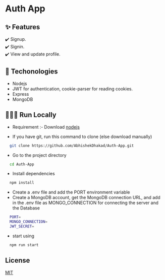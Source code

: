 # Auth App

## ✨ Features
✔️ Signup.\
✔️ Signin.\
✔️ View and update profile.

## 🚀 Techonologies
- Nodejs
- JWT for authentication, cookie-parser for reading cookies.
- Express
- MongoDB


## 👨🏻‍💻 Run Locally

- Requirement :- Download [nodejs](https://nodejs.org/en/download)

- If you have git, run this command to clone (else download manually)

```bash
  git clone https://github.com/AbhishekDhakad/Auth-App.git
```
- Go to the project directory

```bash
  cd Auth-App
```

- Install dependencies

```bash
  npm install
```
- Create a .env file and add the PORT environment variable
- Create a MongoDB account, get the MongoDB connection URL, and add in the .env file as MONGO_CONNECTION for connecting the server and the Database

```bash
  PORT=
  MONGO_CONNECTION=
  JWT_SECRET=
```
  
- start using

```bash
  npm run start
```


## License
[MIT](https://choosealicense.com/licenses/mit/)

